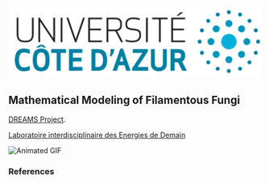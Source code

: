 <img src="../images/uca.jpg?raw=true"/>



## Mathematical Modeling of Filamentous Fungi



[DREAMS Project](http://www.dyco.fr/index.php/DREAMS).

[Laboratoire interdisciplinaire des Energies de Demain](https://b2c.sdv.univ-paris-diderot.fr/membres/florence/)

<img src="../images/growth.gif" alt="Animated GIF">


### References